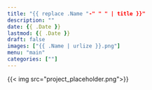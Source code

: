 ```yaml
---
title: "{{ replace .Name "-" " " | title }}"
description: ""
date: {{ .Date }}
lastmod: {{ .Date }}
draft: false
images: ["{{ .Name | urlize }}.png"]
menu: "main"
categories: [""]
---
```


{{< img src="project_placeholder.png">}}

